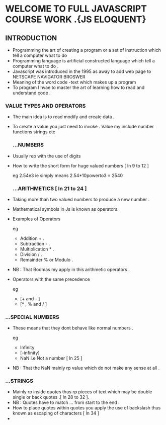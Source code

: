 # WELCOME TO FULL JAVASCRIPT COURSE WORK .{JS ELOQUENT}

## INTRODUCTION 
- Programming the art of creating a program or a set of instruction which tell a computer what to do 
- Programming language is artificial constructed language which tell a computer what to do .
- Javascript was introduced in the 1995 as away to add web page to NETSCAPE NAVIGATOR BROSWER
- Meaning of the word code -text which makes up a program  
- To program I hvae to master the art of learning how to read and understand code .

### VALUE TYPES AND OPERATORS 
- The main idea is to read modify and create data .
- To create a value you just need to invoke . Value my include number functions strings etc
  ### ...NUMBERS 
- Usually rep with the use of digits 
- How to write the short form for huge valued numbers [ ln 9 to 12 ]
  
  eg 2.54e3 ie simply means 2.54*10powerto3 = 2540
  ### ...ARITHMETICS  [ ln 21 to 24 ]
- Taking more than two valued numbers to produce a new number .
- Mathematical symbols in Js is known as operators.
- Examples of Operators 
  
  eg 

  - Addition + .
  - Subtraction - .
  - Multiplication * .
  - Division / .
  - Remainder % or Modulo .
-  NB : That Bodmas my apply in this arithmetic operators .
-  Operators with the same precedence 
    
    eg

    - [+ and - ]
    - [* , % and / ]
  ### ...SPECIAL NUMBERS 
  - These means that they dont behave like normal numbers .
  
    eg 

    - Infinity 
    - [-infinity]
    - NaN i.e Not a number [ ln 25 ]
   - NB : That the NaN mainly rp value which do not make any
          sense at all .
   ### ...STRINGS 
   - Mainly rp inside quotes thus rp pieces of text which 
     may be double single or back quotes .[ ln 28 to 32 ].
   - NB : Quotes have to match ... from start to the end .
   - How to place quotes within quotes you apply the use of backslash thus known as escaping of characters [ ln 34 ]
   -        
  
  
    

